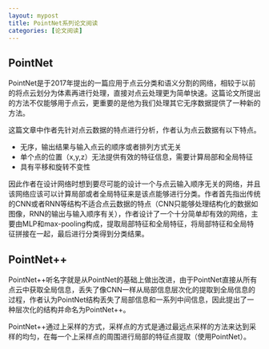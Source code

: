 ```yaml
---
layout: mypost
title: PointNet系列论文阅读
categories: [论文阅读]
---
```


## PointNet
PointNet是于2017年提出的一篇应用于点云分类和语义分割的网络，相较于以前的将点云划分为体素再进行处理，直接对点云处理更为简单快速。这篇论文所提出的方法不仅能够用于点云，更重要的是他为我们处理其它无序数据提供了一种新的方法。

这篇文章中作者先针对点云数据的特点进行分析，作者认为点云数据有以下特点。
- 无序，输出结果与输入点云的顺序或者排列方式无关
- 单个点的位置（x,y,z）无法提供有效的特征信息，需要计算局部和全局特征
- 具有平移和旋转不变性

因此作者在设计网络时想到要尽可能的设计一个与点云输入顺序无关的网络，并且该网络应该可以计算局部或者全局特征来是该点能够进行分类。作者首先指出传统的CNN或者RNN等结构不适合点云数据的特点（CNN只能够处理结构化的数据如图像，RNN的输出与输入顺序有关），作者设计了一个十分简单却有效的网络，主要由MLP和max-pooling构成，提取局部特征和全局特征，将局部特征和全局特征拼接在一起，最后进行分类得到分类结果。

## PointNet++
PointNet++听名字就是从PointNet的基础上做出改进，由于PointNet直接从所有点云中获取全局信息，丢失了像CNN一样从局部信息层次化的提取到全局信息的过程，作者认为PointNet结构丢失了局部信息和一系列中间信息，因此提出了一种层次化的结构并命名为PointNet++。

PointNet++通过上采样的方式，采样点的方式是通过最远点采样的方法来达到采样的均匀，在每一个上采样点的周围进行局部的特征点提取（使用PointNet）。